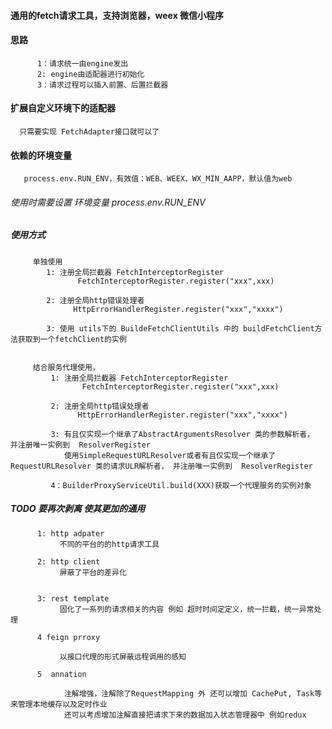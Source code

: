 #### 通用的fetch请求工具，支持浏览器，weex 微信小程序

#### 思路
          1：请求统一由engine发出
          2: engine由适配器进行初始化
          3：请求过程可以插入前置、后置拦截器

#### 扩展自定义环境下的适配器
      只需要实现 FetchAdapter接口就可以了

#### 依赖的环境变量
       process.env.RUN_ENV，有效值：WEB、WEEX、WX_MIN_AAPP，默认值为web

###### 使用时需要设置 环境变量 process.env.RUN_ENV
##### 使用方式

         单独使用
            1: 注册全局拦截器 FetchInterceptorRegister
                   FetchInterceptorRegister.register("xxx",xxx)

            2: 注册全局http错误处理者
                  HttpErrorHandlerRegister.register("xxx","xxxx")

            3: 使用 utils下的 BuildeFetchClientUtils 中的 buildFetchClient方法获取到一个fetchClient的实例


         结合服务代理使用，
             1: 注册全局拦截器 FetchInterceptorRegister
                    FetchInterceptorRegister.register("xxx",xxx)

             2: 注册全局http错误处理者
                   HttpErrorHandlerRegister.register("xxx","xxxx")

             3: 有且仅实现一个继承了AbstractArgumentsResolver 类的参数解析者， 并注册唯一实例到  ResolverRegister
                使用SimpleRequestURLResolver或者有且仅实现一个继承了RequestURLResolver 类的请求ULR解析者， 并注册唯一实例到  ResolverRegister

             4：BuilderProxyServiceUtil.build(XXX)获取一个代理服务的实例对象

##### TODO 要再次剥离 使其更加的通用

          1: http adpater
               不同的平台的的http请求工具

          2: http client
               屏蔽了平台的差异化


          3: rest template
               固化了一系列的请求相关的内容 例如 超时时间定定义，统一拦截，统一异常处理

          4 feign prroxy

               以接口代理的形式屏蔽远程调用的感知

          5  annation

                注解增强，注解除了RequestMapping 外 还可以增加 CachePut, Task等 来管理本地缓存以及定时作业
                还可以考虑增加注解直接把请求下来的数据加入状态管理器中 例如redux

